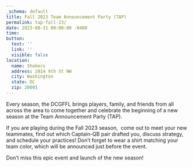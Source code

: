 ```yaml
---
_schema: default
title: Fall 2023 Team Announcement Party (TAP)
permalink: tap-fall-23/
date: 2023-08-31 00:00:00 -0400
time:
button:
  text: ''
  link: ''
  visible: false
location:
  name: Shakers
  address: 2014 9th St NW
  city: Washington
  state: DC
  zip: 20001
---
```

Every season, the DCGFFL brings players, family, and friends from all across the area to come together and celebrate the beginning of a new season at the Team Announcement Party (TAP).

If you are playing during the Fall 2023 season, &nbsp;come out to meet your new teammates, find out which Captain-QB pair drafted you, discuss strategy, and schedule your practices! Don’t forget to wear a shirt matching your team color, which will be announced just before the event.

Don’t miss this epic event and launch of the new season!